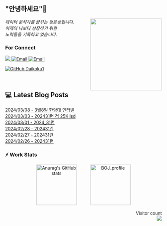 
<h2> "안녕하세요"👋 </h2>
<img align='right' src="https://user-images.githubusercontent.com/50973778/144942576-b2f10b31-e628-43e4-b7da-3cc2144a5b73.gif" width="230">
<p><em> 데이터 분석가를 꿈꾸는 정윤성입니다.</br> 어제의 나보다 성장하기 위한 </br> 노력들을 기록하고 있습니다.</em></p>

### For Connect
<a href="https://blog.naver.com/jjys9047" target="_blank"><img src="https://img.shields.io/badge/-BLOG-brightgreen?style=flat-square&logo=Bloglovin&logoColor=white">
<a href="https://mail.google.com/mail/?view=cm&amp;fs=1&amp;to=jys9047@gmail.com" target="_blank"><img src="https://img.shields.io/badge/-Gmail-c14438?style=flat-square&logo=Gmail&logoColor=white" alt="Email">
<a href="mailto:jjys9047@naver.com" target="_blank"><img src="https://img.shields.io/badge/-Naver-brightgreen?style=flat-square&logo=Naver&logoColor=white" alt="Email">

[![GitHub Daikoku1](https://img.shields.io/github/followers/Daikoku1?label=follow&style=social)](https://github.com/Daikoku1)

</br>

## 💻 Latest Blog Posts
[2024/03/08 - 3월8일 한양대 인터벌](https://blog.naver.com/jjys9047/223377690577?fromRss=true) <br>
[2024/03/03 - 202431런 겸 25K lsd](https://blog.naver.com/jjys9047/223371796783?fromRss=true) <br>
[2024/03/01 - 2024_31런](https://blog.naver.com/jjys9047/223370409249?fromRss=true) <br>
[2024/02/28 - 202431런](https://blog.naver.com/jjys9047/223368335080?fromRss=true) <br>
[2024/02/27 - 202431런](https://blog.naver.com/jjys9047/223367169924?fromRss=true) <br>
[2024/02/26 - 202431런](https://blog.naver.com/jjys9047/223366068779?fromRss=true) <br>


### ⚡ Work Stats
<p align = 'center'>
  <img src="https://github-readme-stats.vercel.app/api?username=Daikoku1&show_icons=true&theme=midnight-purple" alt="Anurag's GitHub stats" height="130" hspace="20"/>
  <img src="http://mazassumnida.wtf/api/v2/generate_badge?boj=jys9047" alt="BOJ_profile" height="130" hspace="20"/>
</p>

<p align="right"> 
  Visitor count<br>
  <img src="https://profile-counter.glitch.me/Daikoku1/count.svg" />
</p>
